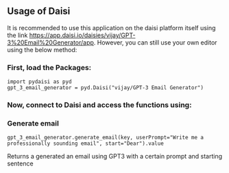 ## Usage of Daisi

It is recommended to use this application on the daisi platform itself using the link https://app.daisi.io/daisies/vijay/GPT-3%20Email%20Generator/app. However, you can still use your own editor using the below method:

### First, load the Packages:

```
import pydaisi as pyd
gpt_3_email_generator = pyd.Daisi("vijay/GPT-3 Email Generator")
```

### Now, connect to Daisi and access the functions using:
### Generate email

```
gpt_3_email_generator.generate_email(key, userPrompt="Write me a professionally sounding email", start="Dear").value
```
Returns a generated an email using GPT3 with a certain prompt and starting sentence